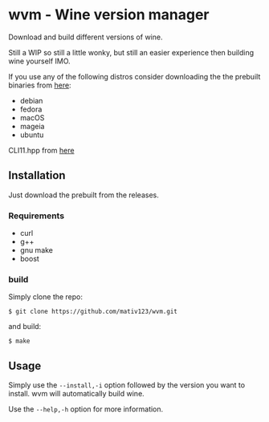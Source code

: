 # wvm - Wine version manager
Download and build different versions of wine.

Still a WIP so still a little wonky, but still an easier experience then building wine yourself IMO.

If you use any of the following distros consider downloading the the prebuilt binaries from [here](https://dl.winehq.org/wine-builds/):
- debian
- fedora
- macOS
- mageia
- ubuntu

CLI11.hpp from [here](https://github.com/CLIUtils/CLI11)

## Installation
Just download the prebuilt from the releases.

### Requirements
- curl
- g++
- gnu make
- boost

### build
Simply clone the repo:
```
$ git clone https://github.com/mativ123/wvm.git
```  
and build:
```
$ make
```

## Usage
Simply use the `--install,-i` option followed by the version you want to install. wvm will automatically build wine.
  
Use the `--help,-h` option for more information.
